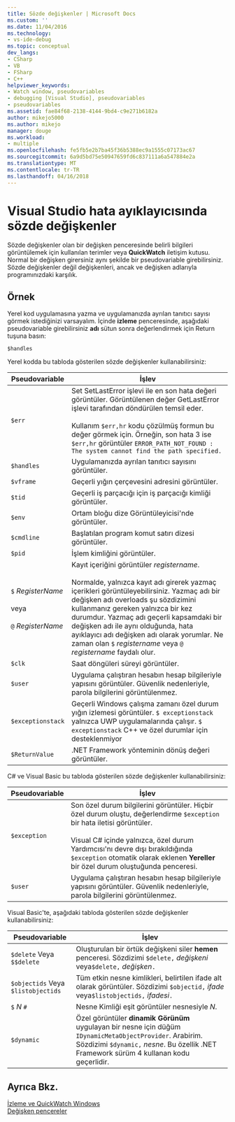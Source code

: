 ```yaml
---
title: Sözde değişkenler | Microsoft Docs
ms.custom: ''
ms.date: 11/04/2016
ms.technology:
- vs-ide-debug
ms.topic: conceptual
dev_langs:
- CSharp
- VB
- FSharp
- C++
helpviewer_keywords:
- Watch window, pseudovariables
- debugging [Visual Studio], pseudovariables
- pseudovariables
ms.assetid: fae84f68-2138-4144-9bd4-c9e271b6182a
author: mikejo5000
ms.author: mikejo
manager: douge
ms.workload:
- multiple
ms.openlocfilehash: fe5fb5e2b7ba45f36b5388ec9a1555c07173ac67
ms.sourcegitcommit: 6a9d5bd75e50947659fd6c837111a6a547884e2a
ms.translationtype: MT
ms.contentlocale: tr-TR
ms.lasthandoff: 04/16/2018
---
```

# <a name="pseudovariables-in-the-visual-studio-debugger"></a>Visual Studio hata ayıklayıcısında sözde değişkenler
Sözde değişkenler olan bir değişken penceresinde belirli bilgileri görüntülemek için kullanılan terimler veya **QuickWatch** iletişim kutusu. Normal bir değişken girersiniz aynı şekilde bir pseudovariable girebilirsiniz. Sözde değişkenler değil değişkenleri, ancak ve değişken adlarıyla programınızdaki karşılık.  
  
## <a name="example"></a>Örnek  
 Yerel kod uygulamasına yazma ve uygulamanızda ayrılan tanıtıcı sayısı görmek istediğinizi varsayalım. İçinde **izleme** penceresinde, aşağıdaki pseudovariable girebilirsiniz **adı** sütun sonra değerlendirmek için Return tuşuna basın:  
  
```  
$handles  
```  
  
 Yerel kodda bu tabloda gösterilen sözde değişkenler kullanabilirsiniz:  
  
|Pseudovariable|İşlev|  
|--------------------|--------------|  
|`$err`|Set SetLastError işlevi ile en son hata değeri görüntüler. Görüntülenen değer GetLastError işlevi tarafından döndürülen temsil eder.<br /><br /> Kullanım `$err,hr` kodu çözülmüş formun bu değer görmek için. Örneğin, son hata 3 ise `$err,hr` görüntüler `ERROR_PATH_NOT_FOUND : The system cannot find the path specified.`|  
|`$handles`|Uygulamanızda ayrılan tanıtıcı sayısını görüntüler.|  
|`$vframe`|Geçerli yığın çerçevesini adresini görüntüler.|  
|`$tid`|Geçerli iş parçacığı için iş parçacığı kimliği görüntüler.|  
|`$env`|Ortam bloğu dize Görüntüleyicisi'nde görüntüler.|  
|`$cmdline`|Başlatılan program komut satırı dizesi görüntüler.|  
|`$pid`|İşlem kimliğini görüntüler.|  
|`$` *RegisterName*<br /><br /> veya<br /><br /> `@` *RegisterName*|Kayıt içeriğini görüntüler *registername*.<br /><br /> Normalde, yalnızca kayıt adı girerek yazmaç içerikleri görüntüleyebilirsiniz. Yazmaç adı bir değişken adı overloads şu sözdizimini kullanmanız gereken yalnızca bir kez durumdur. Yazmaç adı geçerli kapsamdaki bir değişken adı ile aynı olduğunda, hata ayıklayıcı adı değişken adı olarak yorumlar. Ne zaman olan `$` *registername* veya `@` *registername* faydalı olur.|  
|`$clk`|Saat döngüleri süreyi görüntüler.|  
|`$user`|Uygulama çalıştıran hesabın hesap bilgileriyle yapısını görüntüler. Güvenlik nedenleriyle, parola bilgilerini görüntülenmez.|  
|`$exceptionstack`|Geçerli Windows çalışma zamanı özel durum yığın izlemesi görüntüler. `$ exceptionstack` yalnızca UWP uygulamalarında çalışır. `$ exceptionstack` C++ ve özel durumlar için desteklenmiyor|  
|`$ReturnValue`|.NET Framework yönteminin dönüş değeri görüntüler.|  
  
 C# ve Visual Basic bu tabloda gösterilen sözde değişkenler kullanabilirsiniz:  
  
|Pseudovariable|İşlev|  
|--------------------|--------------|  
|`$exception`|Son özel durum bilgilerini görüntüler. Hiçbir özel durum oluştu, değerlendirme `$exception` bir hata iletisi görüntüler.<br /><br /> Visual C# içinde yalnızca, özel durum Yardımcısı'nı devre dışı bırakıldığında `$exception` otomatik olarak eklenen **Yereller** bir özel durum oluştuğunda penceresi.|  
|`$user`|Uygulama çalıştıran hesabın hesap bilgileriyle yapısını görüntüler. Güvenlik nedenleriyle, parola bilgilerini görüntülenmez.|  
  
 Visual Basic'te, aşağıdaki tabloda gösterilen sözde değişkenler kullanabilirsiniz:  
  
|Pseudovariable|İşlev|  
|--------------------|--------------|  
|`$delete` Veya `$$delete`|Oluşturulan bir örtük değişkeni siler **hemen** penceresi. Sözdizimi `$delete,` *değişkeni* veya`$delete,` *değişken*`.`|  
|`$objectids` Veya `$listobjectids`|Tüm etkin nesne kimlikleri, belirtilen ifade alt olarak görüntüler. Sözdizimi `$objectid,` *ifade* veya`$listobjectids,` *ifadesi*`.`|  
|`$` *N* `#`|Nesne Kimliği eşit görüntüler nesnesiyle *N*.|  
|`$dynamic`|Özel görüntüler **dinamik Görünüm** uygulayan bir nesne için düğüm `IDynamicMetaObjectProvider`. Arabirim. Sözdizimi `$dynamic,` *nesne*. Bu özellik .NET Framework sürüm 4 kullanan kodu geçerlidir.|  
  
## <a name="see-also"></a>Ayrıca Bkz.  
 [İzleme ve QuickWatch Windows](../debugger/watch-and-quickwatch-windows.md)   
 [Değişken pencereler](../debugger/debugger-windows.md)